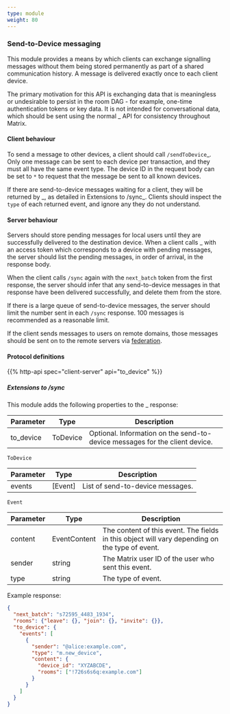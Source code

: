 ```yaml
---
type: module
weight: 80
---
```


### Send-to-Device messaging

This module provides a means by which clients can exchange signalling
messages without them being stored permanently as part of a shared
communication history. A message is delivered exactly once to each
client device.

The primary motivation for this API is exchanging data that is
meaningless or undesirable to persist in the room DAG - for example,
one-time authentication tokens or key data. It is not intended for
conversational data, which should be sent using the normal \_ API for
consistency throughout Matrix.

#### Client behaviour

To send a message to other devices, a client should call
`/sendToDevice`\_. Only one message can be sent to each device per
transaction, and they must all have the same event type. The device ID
in the request body can be set to `*` to request that the message be
sent to all known devices.

If there are send-to-device messages waiting for a client, they will be
returned by \_, as detailed in Extensions to /sync\_. Clients should
inspect the `type` of each returned event, and ignore any they do not
understand.

#### Server behaviour

Servers should store pending messages for local users until they are
successfully delivered to the destination device. When a client calls \_
with an access token which corresponds to a device with pending
messages, the server should list the pending messages, in order of
arrival, in the response body.

When the client calls `/sync` again with the `next_batch` token from the
first response, the server should infer that any send-to-device messages
in that response have been delivered successfully, and delete them from
the store.

If there is a large queue of send-to-device messages, the server should
limit the number sent in each `/sync` response. 100 messages is
recommended as a reasonable limit.

If the client sends messages to users on remote domains, those messages
should be sent on to the remote servers via
[federation](/server-server-api#send-to-device-messaging).

#### Protocol definitions

{{% http-api spec="client-server" api="to_device" %}}

##### Extensions to /sync

This module adds the following properties to the \_ response:

| Parameter | Type      | Description                                                                 |
|-----------|-----------|-----------------------------------------------------------------------------|
| to_device | ToDevice  | Optional. Information on the send-to-device messages for the client device. |

`ToDevice`

| Parameter | Type      | Description                      |
|-----------|-----------|----------------------------------|
| events    | [Event]   | List of send-to-device messages. |

`Event`

| Parameter  | Type         | Description                                                                                     |
|------------|--------------|-------------------------------------------------------------------------------------------------|
| content    | EventContent | The content of this event. The fields in this object will vary depending on the type of event.  |
| sender     | string       | The Matrix user ID of the user who sent this event.                                             |
| type       | string       | The type of event.                                                                              |

Example response:

```json
{
  "next_batch": "s72595_4483_1934",
  "rooms": {"leave": {}, "join": {}, "invite": {}},
  "to_device": {
    "events": [
      {
        "sender": "@alice:example.com",
        "type": "m.new_device",
        "content": {
          "device_id": "XYZABCDE",
          "rooms": ["!726s6s6q:example.com"]
        }
      }
    ]
  }
}
```
